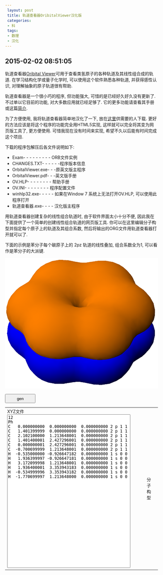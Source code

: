 ```yaml
---
 layout: post
 title: 轨道查看器OribitalViewer汉化版
 categories:
 - 科
 tags:
 - 数理
 - 汉化
---
```


## 2015-02-02 08:51:05

轨道查看器[Oribital Viewer](http://www.orbitals.com/orb/ov.htm)可用于查看类氢原子的各种轨道及其线性组合成的轨道.
在学习结构化学或量子化学时, 可以使用这个软件熟悉各种轨道, 并获得感性认识, 对理解抽象的原子轨道很有帮助.

轨道查看器是一个很小巧的程序, 但功能强大, 可惜的是已经好久好久没有更新了. 不过单以它目前的功能, 对大多数应用就已经足够了.
它的更多功能请查看其手册或这篇[简介](http://www.softpedia.com/get/Multimedia/Graphic/Graphic-Viewers/Orbital-Viewer.shtml).

为了方便使用, 我将轨道查看器简单地汉化了一下, 放在[这里](/Prog/OrbView.zip)供需要的人下载.
更好的方法应该是将这个程序的功能完全用HTML5实现, 这样就可以完全将其变为网页版工具了,
更方便使用. 可惜我现在没有时间来实现, 希望不久以后能有时间完成这个项目.

下载的程序包解压后各文件说明如下:

- Exam- - - - - - - - - ORB文件实例
- CHANGES.TXT- - - - - -程序版本信息
- OrbitalViewer.exe- - -原英文版主程序
- OrbitalViewer.pdf- - -英文版手册
- OV.HLP- - - - - - - - 帮助手册
- OV.INI- - - - - - - - 程序配置文件
- winhlp32.exe- - - - - 如果在Window 7 系统上无法打开OV.HLP, 可以使用此程序打开
- 轨道查看器.exe- - - - 汉化版主程序

用轨道查看器创建复杂的线性组合轨道时, 由于软件界面太小十分不便, 因此我在下面提供了一个简单的创建线性组合轨道的网页版工具.
你可以在这里编辑分子构型并指定每个原子上的轨道及其组合系数, 然后将输出的ORG文件用轨道查看器打开就可以了.

下面的示例是苯分子每个碳原子上的 2pz 轨道的线性叠加, 组合系数全为1, 可以看作是苯分子的大派键.

![PhOrb](/pic/PhOrb.png)

<input type="button" value="gen" onClick="genCoor()" style="width:100px; height:30px" /> <br/>

<table><tr>
<td>
	XYZ文件<br/><textarea id="xyzCoor" style="width:400px; height:500px; resize: none">
12
Ph
C   0.000000000  0.000000000  0.000000000 2 p 1 1
C   1.401399999  0.000000000  0.000000000 2 p 1 1
C   2.102100000  1.213648001  0.000000000 2 p 1 1
C   1.401400001  2.427296001  0.000000000 2 p 1 1
C   0.000000001  2.427296001  0.000000000 2 p 1 1
C  -0.700699999  1.213648001  0.000000000 2 p 1 1
H  -0.535000000 -0.926647182  0.000000000 1 s 0 0
H   1.936399997 -0.926647181  0.000000000 1 s 0 0
H   3.172099998  1.213648001  0.000000000 1 s 0 0
H   1.936400001  3.353943183  0.000000000 1 s 0 0
H  -0.534999996  3.353943182  0.000000000 1 s 0 0
H  -1.770699997  1.213648000  0.000000000 1 s 0 0
	</textarea></td>
<td>
	<figure><figurecaption>分子构型</figurecaption><br/>
	<script>
		var Mol=new ChemDoodle.TransformCanvas3D('Mol-1', 400,500);
		Mol.specs.backgroundColor='black';
		Mol.specs.set3DRepresentation('Ball and Stick');
		Mol.specs.projectionPerspective_3D = false;
		Mol.loadMolecule(ChemDoodle.readXYZ("", 1));
	</script></td>
<td>
	ORB文件<br/><textarea id="orb" style="width:400px; height:500px; resize: none">
	
	</textarea></td>
</tr></table>

<script>
var $=function(id){return document.getElementById(id)};
var atmID={"H":"1", "HE":"2", "LI":"3", "BE":"4", "B":"5", "C":"6", "N":"7", "O":"8", "F":"9", "NE":"10"}

function genCoor() {
	var Fmol=$("xyzCoor").value.replace(/\r/g,"").replace(/\n[ |\t]+/g,"\n").replace(/^[ |\t]+/,"").replace(/[ |\t]+$/,"")
	Mol.loadMolecule(ChemDoodle.readXYZ(Fmol, 1));

	$("orb").value="OrbitalFileV1.0"
		+ "\nDefaultPerspective 25"
		+ "\nBackgroundColor   0xFFFFFF"
		+ "\nUseQuickRender    Yes"
		+ "\nQuickRenderMode   Polygons"
		+ "\nRenderMode        Polygons"
		+ "\nFixedSize         Yes"
		+ "\nScale(m)          4.35102592844e-010"
		+ "\nPerspective       25"
		+ "\nLastWidth         1920"
		+ "\nLastHeight        923"
		+ "\nCameraCenterX(m)  2.05907183636e-011"
		+ "\nCameraCenterY(m)  3.97145233366e-011"
		+ "\nCameraCenterZ(m)  6.53032428133e-009"
		+ "\nCameraTheta(rad) -0.917808448546"
		+ "\nCameraPhi(rad)   -1.39781383294 "
		+ "\nCameraPsi(rad)    0.725522810489"
		+ "\nCameraCx          20767.5"

	var Lines=Fmol.split("\n"), Natm=Lines[0], Line
	for(var i=1; i<=Natm; i++) {
		Line=Lines[1+i].split(/\s+/)
		$("orb").value += '\nAtom { #' + i
		+ "\n  n          " + Line[4] 
		+ "\n  l          " + Line[5]
		+ "\n  m          " + Line[6]
		+ "\n  Protons(Z) " + (atmID[Line[0].toUpperCase()] || Line[0])
		+ "\n  CenterX(m) " + Line[1]*1E-10
		+ "\n  CenterY(m) " + Line[2]*1E-10
		+ "\n  CenterZ(m) " + Line[3]*1E-10
		+ "\n  Factor     " + Line[7]
		+ "\n  AngleBeta(rad) " + Math.PI/2.
		+ "\n}"
	}
	$("orb").value += '\nLight {     # Light 1'
	+ '\nPositionX(m) -80'
	+ '\nPositionY(m)  80'
	+ '\nPositionZ(m)  80'
	+ '\nIntensity      1'
	+ '\nAmbience       1'
	+ '\nLocal         No'
	+ '\n}'
	+ '\nPsi^2(log10)  -3'
}
</script>

